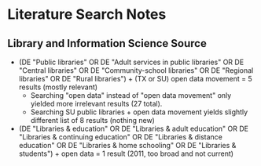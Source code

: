 #  Literature Search Notes

## Library and Information Science Source
- (DE "Public libraries" OR DE "Adult services in public libraries" OR DE "Central libraries" OR DE "Community-school libraries" OR DE "Regional libraries" OR DE "Rural libraries") + (TX or SU) open data movement = 5 results (mostly relevant)
    - Searching "open data" instead of "open data movement" only yielded more irrelevant results (27 total). 
    - Searching SU public libraries + open data movement yields slightly different list of 8 results (nothing new)
- (DE "Libraries & education" OR DE "Libraries &amp; adult education" OR DE "Libraries &amp; continuing education" OR DE "Libraries &amp; distance education" OR DE "Libraries &amp; home schooling" OR DE "Libraries &amp; students") + open data = 1 result (2011, too broad and not current)


